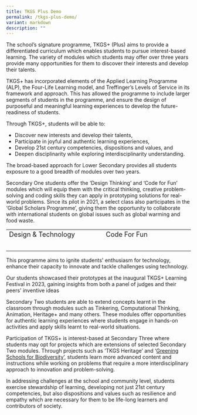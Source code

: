```yaml
---
title: TKGS Plus Demo
permalink: /tkgs-plus-demo/
variant: markdown
description: ""
---
```

<style>
        .prog-item {
            margin-bottom: 5px;
        }

        .prog-item input {
            position: absolute;
            opacity: 0;
            z-index: -1;
        }

        .prog-item label {
            cursor: pointer;
	          font-size: 18px;
        }

        .prog-answer {
            max-height: 0;
	          font-size: 15px;
            overflow: hidden;
            transition: max-height 0.2s ease-out;
	       }

        .prog-item input:checked ~ .prog-answer {
            max-height: 100vh;
        }
    </style>
		
<p>The school’s signature programme, TKGS+ (Plus) aims to provide a differentiated curriculum which enables students to pursue interest-based learning. The variety of modules which students may offer over three years provide many opportunities for them to discover their interests and develop their talents.&nbsp;</p>
<p>TKGS+ has incorporated elements of the Applied Learning Programme (ALP), the Four-Life Learning model, and Treffinger’s Levels of Service in its framework and approach. This has allowed the programme to include larger segments of students in the programme, and ensure the design of purposeful and meaningful learning experiences to develop the future-readiness of students.&nbsp;</p>
<p>Through TKGS+, students will be able to:</p>
<ul>
<li>Discover new interests and develop their talents,</li>
<li>Participate in joyful and authentic learning experiences,</li>
<li>Develop 21st century competencies, dispositions and values, and</li>
<li>Deepen disciplinarity while exploring interdisciplinarity understanding.</li>
</ul>
<p>The broad-based approach for Lower Secondary provides all students exposure to a good breadth of modules over two years.</p>
<p>Secondary One students offer the ‘Design Thinking’ and ‘Code for Fun’ modules which will equip them with the critical thinking, creative problem-solving and coding skills they can apply in prototyping solutions for real-world problems. Since its pilot in 2021, a select class also participates in the ‘Global Scholars Programme’, giving them the opportunity to collaborate with international students on global issues such as global warming and food waste.</p>
<table>
	<tbody>
		<tr>
			<td>
				<div class="prog-item">
					<input type="checkbox" id="q1">
					<label for="q1">Design &amp; Technology 
					</label>
    <p class="prog-answer">The Design Thinking programme allows students to learn and apply the design thinking framework through engaging and authentic learning experiences. During the sessions, students get to ideate and design prototypes to solve problems related to the school or community.  Students develop deep empathy and understanding of the users’ challenges and needs as well as develop critical and innovative thinking through prototyping and collaborating with others. 
<br>
To connect their classroom learning to the real world, students are sent on learning journeys to places such as Marine Barrage and the Red Dot Design Museum. 
			<br>
				</p>
				</div>
			</td>
			<td>
				<div class="prog-item">
					<input type="checkbox" id="q1">
					<label for="q1">Code For Fun </label>
					<p class="prog-answer">The Code for Fun programme aims to strengthen students' understanding of fundamental computational thinking concepts introduced during upper primary education. Through engaging block-based programming lessons, students delve deeper into coding, fostering their creativity through digital making and expanding their knowledge of emerging technologies like Artificial Intelligence. 
					</p>
				</div>
			</td>
		</tr>
	</tbody>
</table>

This programme aims to ignite students' enthusiasm for technology, enhance their capacity to innovate and tackle challenges using technology. 

Our students showcased their prototypes at the inaugural TKGS+ Learning Festival in 2023, gaining insights from both a panel of judges and their peers' inventive ideas

<p>Secondary Two students are able to extend concepts learnt in the classroom through modules such as Tinkering, Computational Thinking, Animation, Heritage+ and many others. These modules offer opportunities for authentic learning experiences where students engage in hands-on activities and apply skills learnt to real-world situations.</p>

<p>Participation of TKGS+ is interest-based at Secondary Three where students may opt for projects which are extensions of selected Secondary Two modules. Through projects such as ‘TKGS Heritage’ and ‘<a href="https://sites.google.com/moe.edu.sg/tkgs-biodiversity/home" target="_blank" rel="noopener">Greening Schools for Biodiversity</a>’, students learn more advanced content and instructions while working on problems that require a more interdisciplinary approach to innovation and problem-solving.</p>
<p>In addressing challenges at the school and community level, students exercise stewardship of learning, developing not just 21st century competencies, but also dispositions and values such as resilience and empathy which are necessary for them to be life-long learners and contributors of society.</p>
